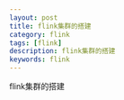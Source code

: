 ```yaml
---
layout: post
title: flink集群的搭建
category: flink
tags: [flink]
description: flink集群的搭建
keywords: flink
---
```


flink集群的搭建
